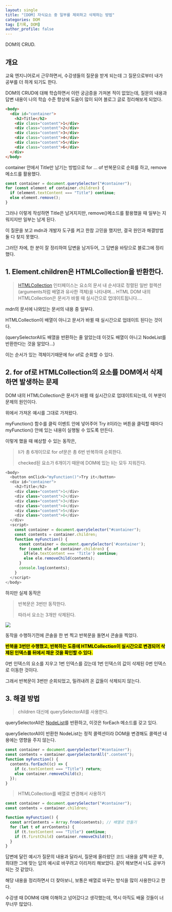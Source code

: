 ```yaml
---
layout: single
title: "[DOM] 자식요소 중 일부를 제외하고 삭제하는 방법"
categories: DOM
tag: [기록, DOM]
author_profile: false
---
```


DOM의 CRUD.

## 개요

교육 엔지니어로서 근무하면서, 수강생들의 질문을 받게 되는데 그 질문으로부터 내가 공부를 더 하게 되기도 한다.

DOM의 CRUD에 대해 학습하면서 이런 궁금증을 가져본 적이 없었는데, 질문의 내용과 답변 내용이 나의 학습 수준 향상에 도움이 많이 되어 블로그 글로 정리해보게 되었다.

```html
<body>
  <div id="container">
    <h2>Title</h2>
    <div class="content">1</div>
    <div class="content">2</div>
    <div class="content">3</div>
    <div class="content">4</div>
    <div class="content">5</div>
    <div class="content">6</div>
  </div>
</body>
```

container 안에서 Title만 남기는 방법으로 for ... of 반복문으로 순회를 하고, remove 메소드를 활용했다.

```javascript
const container = document.querySelector("#container");
for (const element of container.children) {
  if (element.textContent === "Title") continue;
  else element.remove();
}
```

그러나 이렇게 작성하면 Title은 남겨지지만, remove()메소드를 활용했을 때 일부는 지워지지만 일부는 남게 된다.

이 질문을 보고 mdn과 개발자 도구를 켜고 한참 고민을 했지만, 결국 원인과 해결방법 둘 다 찾지 못했다.

그러던 차에, 한 분이 잘 정리하여 답변을 남겨두어, 그 답변을 바탕으로 블로그에 정리했다.

## 1. Element.children은 HTMLCollection을 반환한다.

> [HTMLCollection](https://developer.mozilla.org/ko/docs/Web/API/HTMLCollection) 인터페이스는 요소의 문서 내 순서대로 정렬된 일반 컬렉션(arguments처럼 배열과 유사한 객체)을 나타내며... HTML DOM 내의 HTMLCollection은 문서가 바뀔 때 실시간으로 업데이트됩니다....

mdn의 문서에 나와있는 문서의 내용 중 일부다.

HTMLCollection이 배열이 아니고 문서가 바뀔 때 실시간으로 업데이트 된다는 것이다.

(querySelectorAll도 배열을 반환하는 줄 알았는데 이것도 배열이 아니고 NodeList를 반환한다는 것을 알았다...)

이는 순서가 있는 객체이기때문에 for of로 순회할 수 있다.

## 2. for of로 HTMLCollection의 요소를 DOM에서 삭제하면 발생하는 문제

DOM 내의 HTMLCollection은 문서가 바뀔 때 실시간으로 업데이트되는데, 이 부분이 문제의 원인이다.

위에서 가져온 예시를 그대로 가져왔다.

myFunction() 함수를 클릭 이벤트 안에 넣어주어 Try it이라는 버튼을 클릭할 때마다 myFunction() 안에 있는 내용이 실행될 수 있도록 만든다.

이렇게 했을 때 예상할 수 있는 동작은,

> li가 총 6개이므로 for of문은 총 6번 반복하여 순회한다.
>
> checked된 요소가 6개이기 때문에 DOM에 있는 li는 모두 지워진다.

```javascript
<body>
  <button onClick="myFunction()">Try it</button>
  <div id="container">
    <h2>Title</h2>
    <div class="content">1</div>
    <div class="content">2</div>
    <div class="content">3</div>
    <div class="content">4</div>
    <div class="content">5</div>
    <div class="content">6</div>
  </div>
  <script>
    const container = document.querySelector("#container");
    const contents = container.children;
    function myFunction() {
      const container = document.querySelector('#container');
      for (const ele of container.children) {
        if(ele.textContent === 'Title') continue;
        else ele.removeChild(contents);
      }
      console.log(contents);
    }
  </script>
</body>
```

하지만 실제 동작은

> 반복문은 3번만 동작한다.
>
> 따라서 요소는 3개만 삭제된다.

![](https://blog.kakaocdn.net/dn/dHIecM/btrVCeDovOe/huP0a08LJFBQZlMAYXw1K0/img.png)

동작을 수행하기전에 콘솔을 한 번 찍고 반복문을 돌면서 콘솔을 찍었다.

<mark>**반복을 3번만 수행했고, 반복하는 도중에 HTMLCollection이 실시간으로 변경되어 삭제된 인덱스를 뒤에서 채운 것을 확인할 수 있다.**</mark>

0번 인덱스의 요소를 지우고 1번 인덱스를 갔는데 1번 인덱스의 값이 삭제된 0번 인덱스로 이동한 것이다.

그래서 반복문이 3번만 순회되었고, 밀려내려 온 값들이 삭제되지 않는다.

## 3. 해결 방법

> children 대신에 querySelectorAll를 사용한다.

querySelectorAll은 [NodeList](https://developer.mozilla.org/ko/docs/Web/API/NodeList)를 반환하고, 이것은 forEach 메소드를 갖고 있다.

querySelectorAll이 반환한 NodeList는 정적 콜렉션이라 DOM을 변경해도 콜렉션 내용에는 영향을 주지 않는다.

```javascript
const container = document.querySelector("#container");
const contents = container.querySelectorAll(".content");
function myFunction() {
  contents.forEach((c) => {
    if (c.textContent === "Title") return;
    else container.removeChild(c);
  });
}
```

> HTMLCollection를 배열로 변경해서 사용하기

```javascript
const container = document.querySelector("#container");
const contents = container.children;

function myFunction() {
  const arrContents = Array.from(contents); // 배열로 만들기
  for (let t of arrContents) {
    if (t.textContent === "Title") continue;
    if (t.firstChild) container.removeChild(t);
  }
}
```

답변에 달린 예시가 질문의 내용과 달라서, 질문에 올라왔던 코드 내용을 살짝 바꾼 후, 최대한 그에 맞는 답의 예시로 바꾸려고 이리저리 해보았다. 같이 해보면서 나도 공부가 되는 것 같았다.

해당 내용을 정리하면서 더 찾아보니, 보통은 배열로 바꾸는 방식을 많이 사용한다고 한다.

수강생 때 DOM에 대해 이해하고 넘어갔다고 생각했는데, 역시 아직도 배울 것들이 너무너무 많았다.
